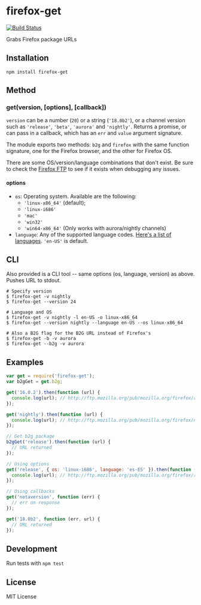 firefox-get
=====
[![Build Status](https://travis-ci.org/jsantell/node-firefox-get.png?branch=master)](https://travis-ci.org/jsantell/node-firefox-get)

Grabs Firefox package URLs

## Installation

`npm install firefox-get`

## Method

### get(version, [options], [callback])

`version` can be a number (`20`) or a string (`'18.0b2'`), or a channel version such as `'release'`, `'beta'`, `'aurora'` and `'nightly'`. Returns a promise, or can pass in a callback, which has an `err` and `value` argument signature.

The module exports two methods: `b2g` and `firefox` with the same function signature, one for the Firefox browser, and the other for Firefox OS.

There are some OS/version/language combinations that don't exist. Be sure to check the [Firefox FTP](http://ftp.mozilla.org/pub/mozilla.org/firefox/) to see if it exists when debugging any issues.

#### options

* `os`: Operating system. Available are the following:
  * `'linux-x86_64'` (default);
  * `'linux-i686'`
  * `'mac'`
  * `'win32'`
  * `'win64-x86_64'` (Only works with aurora/nightly channels)
* `language`: Any of the supported language codes. [Here's a list of languages](http://ftp.mozilla.org/pub/mozilla.org/firefox/releases/latest/linux-x86_64/). `'en-US'` is default.

## CLI

Also provided is a CLI tool -- same options (os, language, version) as above. Pushes URL to stdout.

```
# Specify version
$ firefox-get -v nightly
$ firefox-get --version 24

# Language and OS
$ firefox-get -v nightly -l en-US -o linux-x86_64
$ firefox-get --version nightly --language en-US --os linux-x86_64

# Also a B2G flag for the B2G URL instead of Firefox's
$ firefox-get -b -v aurora
$ firefox-get --b2g -v aurora
```

## Examples

```javascript
var get = require('firefox-get');
var b2gGet = get.b2g;

get('16.0.2').then(function (url) {
  console.log(url); // http://ftp.mozilla.org/pub/mozilla.org/firefox/releases/16.0.2/linux-x86_64/en-US/firefox-16.0.2.tar.bz2
});

get('nightly').then(function (url) {
  console.log(url); // http://ftp.mozilla.org/pub/mozilla.org/firefox/nightly/latest-trunk/firefox-24.0a1.en-US.linux-x86_64.tar.bz2
});

// Get b2g package
b2gGet('release').then(function (url) {
  // URL returned
});

// Using options
get('release', { os: 'linux-i686', language: 'es-ES' }).then(function (url) {
  console.log(url); // http://ftp.mozilla.org/pub/mozilla.org/firefox/releases/linux-i686/es-ES/firefox-21.0.tar.bz2
});

// Using callbacks
get('notaversion', function (err) {
  // err on response
});

get('18.0b2', function (err, url) {
  // URL returned
});
```

## Development

Run tests with `npm test`

## License

MIT License
